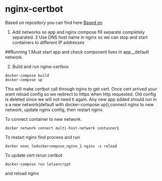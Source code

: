 # nginx-certbot

Based on repository you can find here
[Based on](https://bitbucket.org/automationlogic/le-docker-compose/overview)

1. Add networks so app and nginx compose fill separate completely separated.
2 Use DNS host name in nginx so we can stop and start containers to different IP addresses


##Running
1.Must start app and check component lives in app__default network.

2. Build and run nginx-certbox
```
docker-compose build 
docker-compose up
``` 

This will make certbot call through nginx to get cert. Once cert arrived your want reload config so we redirect to https when http requested.
Old config is deleted since we will not need ti again.
Any new app added should run in a a new network(default with docker-compose up)),connect nginx to new network,  update nginx config, then restart nginx.

To connect container to new network.
```
docker network connect multi-host-network container1
```
To restart nginx find process and run 

```
docker exec ledockercompose_nginx_1 nginx -s reload
```


To update cert rerun certbot 

```
docker-compose run letsencrypt
```

and reload nginx
